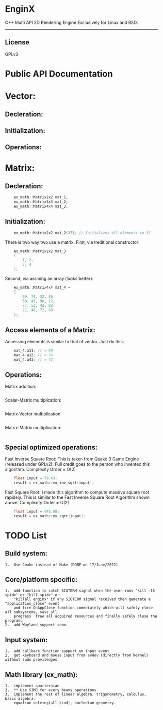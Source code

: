 # EnginX
C++ Multi API 3D Rendering Engine Exclusively for Linux and BSD.

---
## License
GPLv3


<h1> Public API Documentation</h1>

# Vector:
## Decleration:
## Initialization:
## Operations:

# Matrix:
## Decleration:

```c++
    ex_math::Matrix2x2 mat_1;
    ex_math::Matrix3x3 mat_2;
    ex_math::Matrix4x4 mat_3;    
```
## Initialization:
```c++
    ex_math::Matrix2x2 mat_2(37); // Initializes all elements to 37
```
There is two way two use a matrix.
First, via treditional constructor:
```c++
    ex_math::Matrix2x2 mat_3
    (
        1, 2,
        3, 4
    );
```
Second, via assining an array (looks better):
```c++
    ex_math::Matrix4x4 mat_4 = 
    {
        99, 74, 32, 86,
        68, 47, 98, 12,
        77, 53, 42, 82,
        21, 48, 72, 88
    };
```
## Access elements of a Matrix:
Accessing elements is similar to that of vector. Just do this:
```c++
    mat_4.a11; // = 99
    mat_4.a12; // = 74
    mat_4.a43; // = 72
```

## Operations:
Matrix addition:
```c++

```
Scalar-Matrix multiplication:
```c++

```
Matrix-Vector multiplication:
```c++

```
Matrix-Matrix multiplication:
```c++

```

## Special optimized operations:
Fast Inverse Square Root: This is taken from Quake 3 Game Engine (released under GPLv2). Full credit 
goes to the person who invented this algorithm.
Complexity Order = O(2)
```c++
    float input = 79.43; 
    result = ex_math::ex_inv_sqrt(input);
```
Fast Square Root: I made this algorithm to compute massive square root rapidely. This is similar to
the Fast Inverse Square Root Algorithm shown above.
Complexity Order = O(2)
```c++
    float input = 945.68; 
    result = ex_math::ex_sqrt(input);
```

<h1>TODO List</h1>


## Build system:
    1.  Use Cmake instead of Make (DONE on 17/June/2022)

## Core/platform specific:
    1.  add function to catch SIGTERM signal when the user runs "kill -15 <pid>" or "kill <pid>" or
        "killall enginx" if any SIGTERM signal received then generate a "application_close" event 
        and fire OnAppClose function immediately which will safely close all subsystems, save all 
        progress  free all acquired resources and finally safely close the program.
    2.  add Wayland support soon.

## Input system:
    1.  add callback function support on input event
    2.  get keyboard and mouse input from evdev (directly from kernel) without sudo previledges

## Math library (ex_math):
    1.  implement quarternian
    2.  ** Use SIMD for every heavy operations
    3.  implement the rest of linear algebra, trigonometry, calculus, basic algebra,
        equalion solving(all kind), eucledian geometry.
